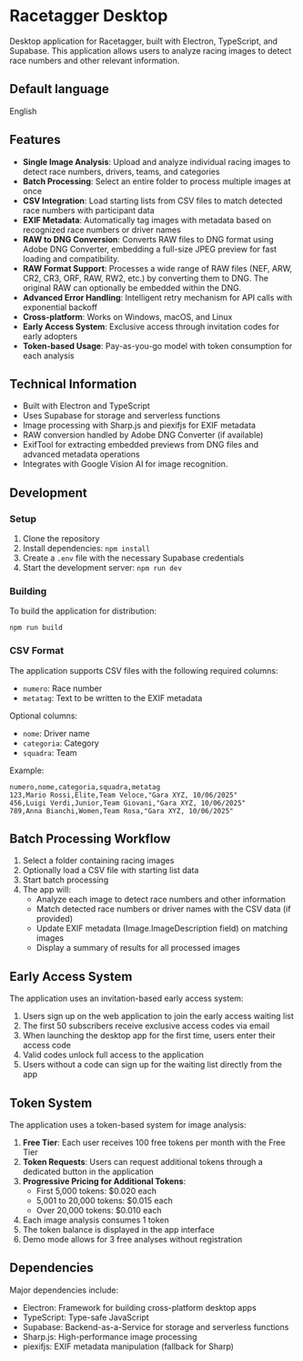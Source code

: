 # Racetagger Desktop

Desktop application for Racetagger, built with Electron, TypeScript, and Supabase. This application allows users to analyze racing images to detect race numbers and other relevant information.

## Default language
English

## Features

- **Single Image Analysis**: Upload and analyze individual racing images to detect race numbers, drivers, teams, and categories
- **Batch Processing**: Select an entire folder to process multiple images at once
- **CSV Integration**: Load starting lists from CSV files to match detected race numbers with participant data
- **EXIF Metadata**: Automatically tag images with metadata based on recognized race numbers or driver names
- **RAW to DNG Conversion**: Converts RAW files to DNG format using Adobe DNG Converter, embedding a full-size JPEG preview for fast loading and compatibility.
- **RAW Format Support**: Processes a wide range of RAW files (NEF, ARW, CR2, CR3, ORF, RAW, RW2, etc.) by converting them to DNG. The original RAW can optionally be embedded within the DNG.
- **Advanced Error Handling**: Intelligent retry mechanism for API calls with exponential backoff
- **Cross-platform**: Works on Windows, macOS, and Linux
- **Early Access System**: Exclusive access through invitation codes for early adopters
- **Token-based Usage**: Pay-as-you-go model with token consumption for each analysis

## Technical Information

- Built with Electron and TypeScript
- Uses Supabase for storage and serverless functions
- Image processing with Sharp.js and piexifjs for EXIF metadata
- RAW conversion handled by Adobe DNG Converter (if available)
- ExifTool for extracting embedded previews from DNG files and advanced metadata operations
- Integrates with Google Vision AI for image recognition.

## Development

### Setup

1. Clone the repository
2. Install dependencies: `npm install`
3. Create a `.env` file with the necessary Supabase credentials
4. Start the development server: `npm run dev`

### Building

To build the application for distribution:

```
npm run build
```

### CSV Format

The application supports CSV files with the following required columns:
- `numero`: Race number
- `metatag`: Text to be written to the EXIF metadata

Optional columns:
- `nome`: Driver name
- `categoria`: Category
- `squadra`: Team

Example:
```
numero,nome,categoria,squadra,metatag
123,Mario Rossi,Elite,Team Veloce,"Gara XYZ, 10/06/2025"
456,Luigi Verdi,Junior,Team Giovani,"Gara XYZ, 10/06/2025"
789,Anna Bianchi,Women,Team Rosa,"Gara XYZ, 10/06/2025"
```

## Batch Processing Workflow

1. Select a folder containing racing images
2. Optionally load a CSV file with starting list data
3. Start batch processing
4. The app will:
   - Analyze each image to detect race numbers and other information
   - Match detected race numbers or driver names with the CSV data (if provided)
   - Update EXIF metadata (Image.ImageDescription field) on matching images
   - Display a summary of results for all processed images

## Early Access System

The application uses an invitation-based early access system:

1. Users sign up on the web application to join the early access waiting list
2. The first 50 subscribers receive exclusive access codes via email
3. When launching the desktop app for the first time, users enter their access code
4. Valid codes unlock full access to the application
5. Users without a code can sign up for the waiting list directly from the app

## Token System

The application uses a token-based system for image analysis:

1. **Free Tier**: Each user receives 100 free tokens per month with the Free Tier
2. **Token Requests**: Users can request additional tokens through a dedicated button in the application
3. **Progressive Pricing for Additional Tokens**:
   - First 5,000 tokens: $0.020 each
   - 5,001 to 20,000 tokens: $0.015 each
   - Over 20,000 tokens: $0.010 each
4. Each image analysis consumes 1 token
5. The token balance is displayed in the app interface
6. Demo mode allows for 3 free analyses without registration

## Dependencies

Major dependencies include:
- Electron: Framework for building cross-platform desktop apps
- TypeScript: Type-safe JavaScript
- Supabase: Backend-as-a-Service for storage and serverless functions
- Sharp.js: High-performance image processing
- piexifjs: EXIF metadata manipulation (fallback for Sharp)
